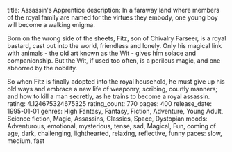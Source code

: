 title: Assassin's Apprentice
description: In a faraway land where members of the royal family are named for the virtues they embody, one young boy will become a walking enigma.

Born on the wrong side of the sheets, Fitz, son of Chivalry Farseer, is a royal bastard, cast out into the world, friendless and lonely. Only his magical link with animals - the old art known as the Wit - gives him solace and companionship. But the Wit, if used too often, is a perilous magic, and one abhorred by the nobility.

So when Fitz is finally adopted into the royal household, he must give up his old ways and embrace a new life of weaponry, scribing, courtly manners; and how to kill a man secretly, as he trains to become a royal assassin.
rating: 4.124675324675325
rating_count: 770
pages: 400
release_date: 1995-01-01
genres: High Fantasy, Fantasy, Fiction, Adventure, Young Adult, Science fiction, Magic, Assassins, Classics, Space, Dystopian
moods: Adventurous, emotional, mysterious, tense, sad, Magical, Fun, coming of age, dark, challenging, lighthearted, relaxing, reflective, funny
paces: slow, medium, fast
